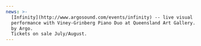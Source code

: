 ```yaml
---
news: >-
  [Infinity](http://www.argosound.com/events/infinity) -- live visual
  performance with Viney-Grinberg Piano Duo at Queensland Art Gallery. Curated
  by Argo.
  Tickets on sale July/August.
---
```

